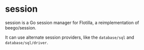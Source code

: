 session
=======

session is a Go session manager for Flotilla, a reimplementation of beego/session. 

It can use alternate session providers, like the `database/sql` and `database/sql/driver`.
